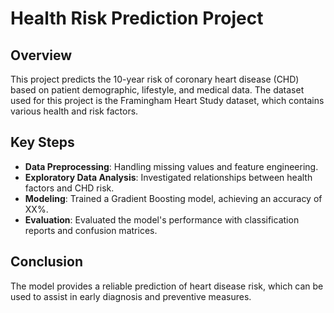 # Health Risk Prediction Project

## Overview

This project predicts the 10-year risk of coronary heart disease (CHD) based on patient demographic, lifestyle, and medical data. The dataset used for this project is the Framingham Heart Study dataset, which contains various health and risk factors.

## Key Steps

- **Data Preprocessing**: Handling missing values and feature engineering.
- **Exploratory Data Analysis**: Investigated relationships between health factors and CHD risk.
- **Modeling**: Trained a Gradient Boosting model, achieving an accuracy of XX%.
- **Evaluation**: Evaluated the model's performance with classification reports and confusion matrices.

## Conclusion

The model provides a reliable prediction of heart disease risk, which can be used to assist in early diagnosis and preventive measures.
